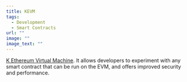 ```yaml
---
title: KEVM
tags:
  - Development
  - Smart Contracts
url: ""
image: ""
image_text: ""
---
```


[K Ethereum Virtual Machine](https://testnets.cardano.org/en/virtual-machines/kevm/overview/). It allows developers to experiment with any smart contract that can be run on the EVM, and offers improved security and performance.
